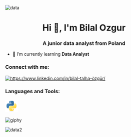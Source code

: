 ![data](https://user-images.githubusercontent.com/130503711/232925985-0f5c6f3c-c77f-456c-8813-0bb3afd736dc.gif)

<h1 align="center">Hi 👋, I'm Bilal Ozgur</h1>
<h3 align="center">A junior data analyst from Poland</h3>

- 🌱 I’m currently learning **Data Analyst**

<h3 align="left">Connect with me:</h3>
<p align="left">
<a href="https://linkedin.com/in/https://www.linkedin.com/in/bilal-talha-%c3%b6zg%c3%bcr/" target="blank"><img align="center" src="https://raw.githubusercontent.com/rahuldkjain/github-profile-readme-generator/master/src/images/icons/Social/linked-in-alt.svg" alt="https://www.linkedin.com/in/bilal-talha-özgür/" height="30" width="40" /></a>
</p>

<h3 align="left">Languages and Tools:</h3>
<p align="left"> <a href="https://www.python.org" target="_blank" rel="noreferrer"> <img src="https://raw.githubusercontent.com/devicons/devicon/master/icons/python/python-original.svg" alt="python" width="40" height="40"/> </a> </p>

![giphy](https://user-images.githubusercontent.com/130503711/232926296-cefd22f7-9d81-405f-8b4c-02870b2ba307.gif)

![data2](https://user-images.githubusercontent.com/130503711/232926313-76b71b54-f731-4eea-9c55-3fbe555871a1.gif)
